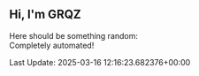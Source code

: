 ## Hi, I'm GRQZ
Here should be something random:  
Completely automated!

Last Update: 2025-03-16 12:16:23.682376+00:00
